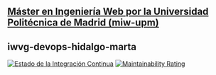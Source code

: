## [Máster en Ingeniería Web por la Universidad Politécnica de Madrid (miw-upm)](http://miw.etsisi.upm.es)
## iwvg-devops-hidalgo-marta
[![Estado de la Integración Continua](https://github.com/Martahc/iwvg-devops-hidalgo-marta/actions/workflows/test-sonar.yml/badge.svg)](https://github.com/Martahc/iwvg-devops-hidalgo-marta/actions)
[![Maintainability Rating](https://sonarcloud.io/api/project_badges/measure?project=Martahc_iwvg-devops-hidalgo-marta&metric=sqale_rating)](https://sonarcloud.io/dashboard?id=Martahc_iwvg-devops-hidalgo-marta)

